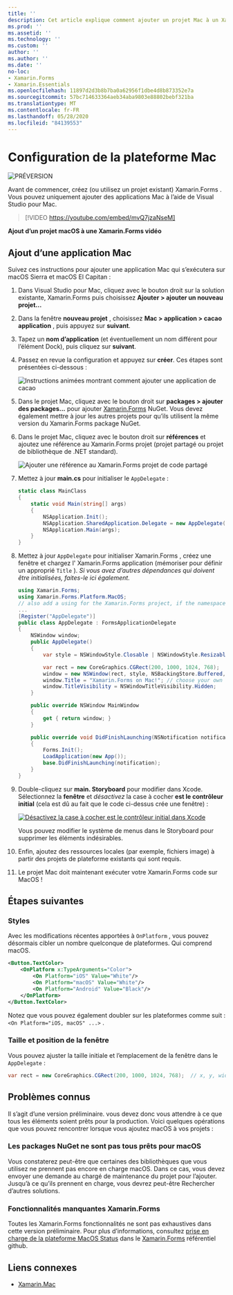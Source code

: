```yaml
---
title: ''
description: Cet article explique comment ajouter un projet Mac à un Xamarin.Forms projet, qui produit une application capable de s’exécuter sur MacOS Sierra et MacOS El Capitan.
ms.prod: ''
ms.assetid: ''
ms.technology: ''
ms.custom: ''
author: ''
ms.author: ''
ms.date: ''
no-loc:
- Xamarin.Forms
- Xamarin.Essentials
ms.openlocfilehash: 11897d2d3b8b7ba0a62956f1dbe4d8b873352e7a
ms.sourcegitcommit: 57bc714633364aeb34aba9803e88802bebf321ba
ms.translationtype: MT
ms.contentlocale: fr-FR
ms.lasthandoff: 05/28/2020
ms.locfileid: "84139553"
---
```

# <a name="mac-platform-setup"></a>Configuration de la plateforme Mac

![PRÉVERSION](~/media/shared/preview.png)

Avant de commencer, créez (ou utilisez un projet existant) Xamarin.Forms . Vous pouvez uniquement ajouter des applications Mac à l’aide de Visual Studio pour Mac.

> [!VIDEO https://youtube.com/embed/mvQ7jzaNseM]

**Ajout d’un projet macOS à une Xamarin.Forms vidéo**

## <a name="adding-a-mac-app"></a>Ajout d’une application Mac

Suivez ces instructions pour ajouter une application Mac qui s’exécutera sur macOS Sierra et macOS El Capitan :

1. Dans Visual Studio pour Mac, cliquez avec le bouton droit sur la solution existante, Xamarin.Forms puis choisissez **Ajouter > ajouter un nouveau projet...**

2. Dans la fenêtre **nouveau projet** , choisissez **Mac > application > cacao application** , puis appuyez sur **suivant**.

3. Tapez un **nom d’application** (et éventuellement un nom différent pour l’élément Dock), puis cliquez sur **suivant**.

4. Passez en revue la configuration et appuyez sur **créer**. Ces étapes sont présentées ci-dessous :

    ![Instructions animées montrant comment ajouter une application de cacao](mac-images/add-macos-proj.gif)

5. Dans le projet Mac, cliquez avec le bouton droit sur **packages > ajouter des packages...** pour ajouter [Xamarin.Forms](https://www.nuget.org/packages/Xamarin.Forms/) NuGet. Vous devez également mettre à jour les autres projets pour qu’ils utilisent la même version du Xamarin.Forms package NuGet.

6. Dans le projet Mac, cliquez avec le bouton droit sur **références** et ajoutez une référence au Xamarin.Forms projet (projet partagé ou projet de bibliothèque de .NET standard).

    ![Ajouter une référence au Xamarin.Forms projet de code partagé](mac-images/references-sml.png)

7. Mettez à jour **main.cs** pour initialiser le `AppDelegate` :

    ```csharp
    static class MainClass
    {
        static void Main(string[] args)
        {
            NSApplication.Init();
            NSApplication.SharedApplication.Delegate = new AppDelegate(); // add this line
            NSApplication.Main(args);
        }
    }
    ```

8. Mettez à jour `AppDelegate` pour initialiser Xamarin.Forms , créez une fenêtre et chargez l' Xamarin.Forms application (mémoriser pour définir un approprié `Title` ). _Si vous avez d’autres dépendances qui doivent être initialisées, faites-le ici également._

    ```csharp
    using Xamarin.Forms;
    using Xamarin.Forms.Platform.MacOS;
    // also add a using for the Xamarin.Forms project, if the namespace is different to this file
    ...
    [Register("AppDelegate")]
    public class AppDelegate : FormsApplicationDelegate
    {
        NSWindow window;
        public AppDelegate()
        {
            var style = NSWindowStyle.Closable | NSWindowStyle.Resizable | NSWindowStyle.Titled;

            var rect = new CoreGraphics.CGRect(200, 1000, 1024, 768);
            window = new NSWindow(rect, style, NSBackingStore.Buffered, false);
            window.Title = "Xamarin.Forms on Mac!"; // choose your own Title here
            window.TitleVisibility = NSWindowTitleVisibility.Hidden;
        }

        public override NSWindow MainWindow
        {
            get { return window; }
        }

        public override void DidFinishLaunching(NSNotification notification)
        {
            Forms.Init();
            LoadApplication(new App());
            base.DidFinishLaunching(notification);
        }
    }
    ```

9. Double-cliquez sur **main. Storyboard** pour modifier dans Xcode. Sélectionnez la **fenêtre** et _désactivez_ la case à cocher **est le contrôleur initial** (cela est dû au fait que le code ci-dessus crée une fenêtre) :

    [![Désactivez la case à cocher est le contrôleur initial dans Xcode](mac-images/xcode-init-controller-sml.png)](mac-images/xcode-init-controller.png#lightbox)

    Vous pouvez modifier le système de menus dans le Storyboard pour supprimer les éléments indésirables.

10. Enfin, ajoutez des ressources locales (par exemple, fichiers image) à partir des projets de plateforme existants qui sont requis.

11. Le projet Mac doit maintenant exécuter votre Xamarin.Forms code sur MacOS !

## <a name="next-steps"></a>Étapes suivantes

### <a name="styling"></a>Styles

Avec les modifications récentes apportées à `OnPlatform` , vous pouvez désormais cibler un nombre quelconque de plateformes. Qui comprend macOS.

```xml
<Button.TextColor>
    <OnPlatform x:TypeArguments="Color">
        <On Platform="iOS" Value="White"/>
        <On Platform="macOS" Value="White"/>
        <On Platform="Android" Value="Black"/>
    </OnPlatform>
</Button.TextColor>
```

Notez que vous pouvez également doubler sur les plateformes comme suit : `<On Platform="iOS, macOS" ...>` .

### <a name="window-size-and-position"></a>Taille et position de la fenêtre

Vous pouvez ajuster la taille initiale et l’emplacement de la fenêtre dans le `AppDelegate` :

```csharp
var rect = new CoreGraphics.CGRect(200, 1000, 1024, 768);  // x, y, width, height
```

## <a name="known-issues"></a>Problèmes connus

Il s’agit d’une version préliminaire. vous devez donc vous attendre à ce que tous les éléments soient prêts pour la production. Voici quelques opérations que vous pouvez rencontrer lorsque vous ajoutez macOS à vos projets :

### <a name="not-all-nugets-are-ready-for-macos"></a>Les packages NuGet ne sont pas tous prêts pour macOS

Vous constaterez peut-être que certaines des bibliothèques que vous utilisez ne prennent pas encore en charge macOS. Dans ce cas, vous devez envoyer une demande au chargé de maintenance du projet pour l’ajouter. Jusqu’à ce qu’ils prennent en charge, vous devrez peut-être Rechercher d’autres solutions.

### <a name="missing-xamarinforms-features"></a>Fonctionnalités manquantes Xamarin.Forms

Toutes les Xamarin.Forms fonctionnalités ne sont pas exhaustives dans cette version préliminaire. Pour plus d’informations, consultez [prise en charge de la plateforme MacOS Status](https://github.com/xamarin/Xamarin.Forms/wiki/Platform-Support-macOS-Status) dans le [Xamarin.Forms](https://github.com/xamarin/Xamarin.Forms) référentiel github.

## <a name="related-links"></a>Liens connexes

- [Xamarin.Mac](~/mac/index.yml)
